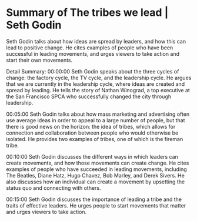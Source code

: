 # Summary of The tribes we lead | Seth Godin

Seth Godin talks about how ideas are spread by leaders, and how this can lead to positive change. He cites examples of people who have been successful in leading movements, and urges viewers to take action and start their own movements.

Detail Summary: 
00:00:00
Seth Godin speaks about the three cycles of change: the factory cycle, the TV cycle, and the leadership cycle. He argues that we are currently in the leadership cycle, where ideas are created and spread by leading. He tells the story of Nathan Winograd, a top executive at the San Francisco SPCA who successfully changed the city through leadership.

00:05:00
Seth Godin talks about how mass marketing and advertising often use average ideas in order to appeal to a large number of people, but that there is good news on the horizon: the idea of tribes, which allows for connection and collaboration between people who would otherwise be isolated. He provides two examples of tribes, one of which is the fireman tribe.

00:10:00
Seth Godin discusses the different ways in which leaders can create movements, and how those movements can create change. He cites examples of people who have succeeded in leading movements, including The Beatles, Diane Hatz, Hugo Chavez, Bob Marley, and Derek Sivers. He also discusses how an individual can create a movement by upsetting the status quo and connecting with others.

00:15:00
Seth Godin discusses the importance of leading a tribe and the traits of effective leaders. He urges people to start movements that matter and urges viewers to take action.

